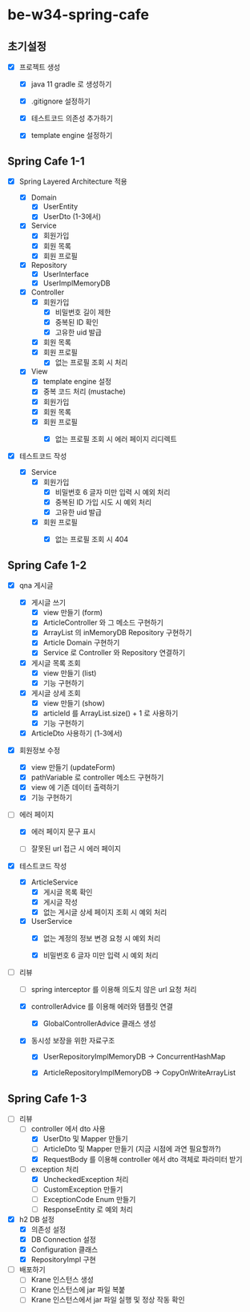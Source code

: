 # be-w34-spring-cafe


## 초기설정
- [x] 프로젝트 생성
  - [x] java 11 gradle 로 생성하기
  - [x] .gitignore 설정하기
  - [x] 테스트코드 의존성 추가하기
  - [x] template engine 설정하기


## Spring Cafe 1-1
- [x] Spring Layered Architecture 적용
  
  - [x] Domain
    - [x] UserEntity
    - [x] UserDto (1-3에서)
  
  - [x] Service
    - [x] 회원가입
    - [x] 회원 목록
    - [x] 회원 프로필
  
  - [x] Repository
    - [x] UserInterface
    - [x] UserImplMemoryDB
  
  - [x] Controller
    - [x] 회원가입
      - [x] 비밀번호 길이 제한
      - [x] 중복된 ID 확인
      - [x] 고유한 uid 발급
    - [x] 회원 목록
    - [x] 회원 프로필
      - [x] 없는 프로필 조회 시 처리
  
  - [x] View
    - [x] template engine 설정
    - [x] 중복 코드 처리 (mustache)
    - [x] 회원가입
    - [x] 회원 목록
    - [x] 회원 프로필
      - [x] 없는 프로필 조회 시 에러 페이지 리디렉트


- [x] 테스트코드 작성

  - [x] Service
    - [x] 회원가입
      - [x] 비밀번호 6 글자 미만 입력 시 예외 처리
      - [x] 중복된 ID 가입 시도 시 예외 처리
      - [x] 고유한 uid 발급
    - [x] 회원 프로필
      - [x] 없는 프로필 조회 시 404


## Spring Cafe 1-2

- [x] qna 게시글

  - [x] 게시글 쓰기
    - [x] view 만들기 (form)
    - [x] ArticleController 와 그 메소드 구현하기
    - [x] ArrayList 의 inMemoryDB Repository 구현하기
    - [x] Article Domain 구현하기
    - [x] Service 로 Controller 와 Repository 연결하기

  - [x] 게시글 목록 조회
    - [x] view 만들기 (list)
    - [x] 기능 구현하기

  - [x] 게시글 상세 조회
    - [x] view 만들기 (show)
    - [x] articleId 를 ArrayList.size() + 1 로 사용하기
    - [x] 기능 구현하기

  - [x] ArticleDto 사용하기 (1-3에서)

- [x] 회원정보 수정
  - [x] view 만들기 (updateForm)
  - [x] pathVariable 로 controller 메소드 구현하기
  - [x] view 에 기존 데이터 출력하기
  - [x] 기능 구현하기

- [ ] 에러 페이지
  - [x] 에러 페이지 문구 표시
  - [ ] 잘못된 url 접근 시 에러 페이지


- [x] 테스트코드 작성

  - [x] ArticleService
    - [x] 게시글 목록 확인
    - [x] 게시글 작성
    - [x] 없는 게시글 상세 페이지 조회 시 예외 처리

  - [x] UserService
    - [x] 없는 계정의 정보 변경 요청 시 예외 처리 
    - [x] 비밀번호 6 글자 미만 입력 시 예외 처리


- [ ] 리뷰
  - [ ] spring interceptor 를 이용해 의도치 않은 url 요청 처리

  - [x] controllerAdvice 를 이용해 에러와 템플릿 연결
    - [x] GlobalControllerAdvice 클래스 생성

  - [x] 동시성 보장을 위한 자료구조
    - [x] UserRepositoryImplMemoryDB -> ConcurrentHashMap
    - [x] ArticleRepositoryImplMemoryDB -> CopyOnWriteArrayList


## Spring Cafe 1-3

- [ ] 리뷰
  - [ ] controller 에서 dto 사용
    - [x] UserDto 및 Mapper 만들기
    - [ ] ArticleDto 및 Mapper 만들기 (지금 시점에 과연 필요할까?)
    - [x] RequestBody 를 이용해 controller 에서 dto 객체로 파라미터 받기

  - [ ] exception 처리
    - [x] UncheckedException 처리
    - [ ] CustomException 만들기
    - [ ] ExceptionCode Enum 만들기
    - [ ] ResponseEntity 로 예외 처리

- [x] h2 DB 설정
  - [x] 의존성 설정
  - [x] DB Connection 설정
  - [x] Configuration 클래스
  - [x] RepositoryImpl 구현

- [ ] 배포하기
  - [ ] Krane 인스턴스 생성
  - [ ] Krane 인스턴스에 jar 파일 복붙
  - [ ] Krane 인스턴스에서 jar 파일 실행 및 정상 작동 확인
